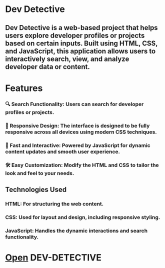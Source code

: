 # Dev Detective

## Dev Detective is a web-based project that helps users explore developer profiles or projects based on certain inputs. Built using HTML, CSS, and JavaScript, this application allows users to interactively search, view, and analyze developer data or content.

# Features

### 🔍 Search Functionality: Users can search for developer profiles or projects.

### 🎨 Responsive Design: The interface is designed to be fully responsive across all devices using modern CSS techniques.

### 🚀 Fast and Interactive: Powered by JavaScript for dynamic content updates and smooth user experience.

### 🛠 Easy Customization: Modify the HTML and CSS to tailor the look and feel to your needs.

## Technologies Used

### HTML: For structuring the web content.

### CSS: Used for layout and design, including responsive styling.

### JavaScript: Handles the dynamic interactions and search functionality.

# [Open](https://student-milanmandal.github.io/GitHub-Detective-Project/) DEV-DETECTIVE
